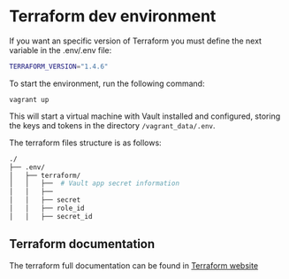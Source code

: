 # Terraform dev environment

If you want an specific version of Terraform you must define the next variable in the .env/.env file:

```bash
TERRAFORM_VERSION="1.4.6"
```

To start the environment, run the following command:

```vagrant up```

This will start a virtual machine with Vault installed and configured, storing the keys and tokens in the directory ```/vagrant_data/.env```.

The terraform files structure is as follows:

~~~bash
./
├── .env/
│   ├── terraform/
│   │   ├──  # Vault app secret information
│   │   ├── 
│   │   ├── secret
│   │   ├── role_id
│   │   ├── secret_id

~~~


## Terraform documentation

The terraform full documentation can be found in [Terraform website](https://www.terraform.io/docs/index.html)